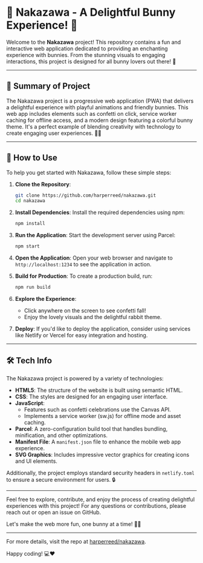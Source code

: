 # 🐇 Nakazawa - A Delightful Bunny Experience! 🥕 

Welcome to the **Nakazawa** project! This repository contains a fun and interactive web application dedicated to providing an enchanting experience with bunnies. From the stunning visuals to engaging interactions, this project is designed for all bunny lovers out there! 🎉

---

## 📜 Summary of Project

The Nakazawa project is a progressive web application (PWA) that delivers a delightful experience with playful animations and friendly bunnies. This web app includes elements such as confetti on click, service worker caching for offline access, and a modern design featuring a colorful bunny theme. It's a perfect example of blending creativity with technology to create engaging user experiences. 🐰💖

---

## 🚀 How to Use

To help you get started with Nakazawa, follow these simple steps:

1. **Clone the Repository**:
   ```bash
   git clone https://github.com/harperreed/nakazawa.git
   cd nakazawa
   ```

2. **Install Dependencies**:
   Install the required dependencies using npm:
   ```bash
   npm install
   ```

3. **Run the Application**:
   Start the development server using Parcel:
   ```bash
   npm start
   ```

4. **Open the Application**:
   Open your web browser and navigate to `http://localhost:1234` to see the application in action.

5. **Build for Production**:
   To create a production build, run:
   ```bash
   npm run build
   ```

6. **Explore the Experience**:
   - Click anywhere on the screen to see confetti fall!
   - Enjoy the lovely visuals and the delightful rabbit theme.

7. **Deploy**:
   If you'd like to deploy the application, consider using services like Netlify or Vercel for easy integration and hosting.

---

## 🛠️ Tech Info

The Nakazawa project is powered by a variety of technologies:

- **HTML5**: The structure of the website is built using semantic HTML.
- **CSS**: The styles are designed for an engaging user interface.
- **JavaScript**: 
  - Features such as confetti celebrations use the Canvas API.
  - Implements a service worker (sw.js) for offline mode and asset caching.
- **Parcel**: A zero-configuration build tool that handles bundling, minification, and other optimizations.
- **Manifest File**: A `manifest.json` file to enhance the mobile web app experience.
- **SVG Graphics**: Includes impressive vector graphics for creating icons and UI elements.
  
Additionally, the project employs standard security headers in `netlify.toml` to ensure a secure environment for users. 🔒

---

Feel free to explore, contribute, and enjoy the process of creating delightful experiences with this project! For any questions or contributions, please reach out or open an issue on GitHub. 

Let's make the web more fun, one bunny at a time! 🥳✨ 

---

For more details, visit the repo at [harperreed/nakazawa](https://github.com/harperreed/nakazawa). 

Happy coding! 💻❤️
